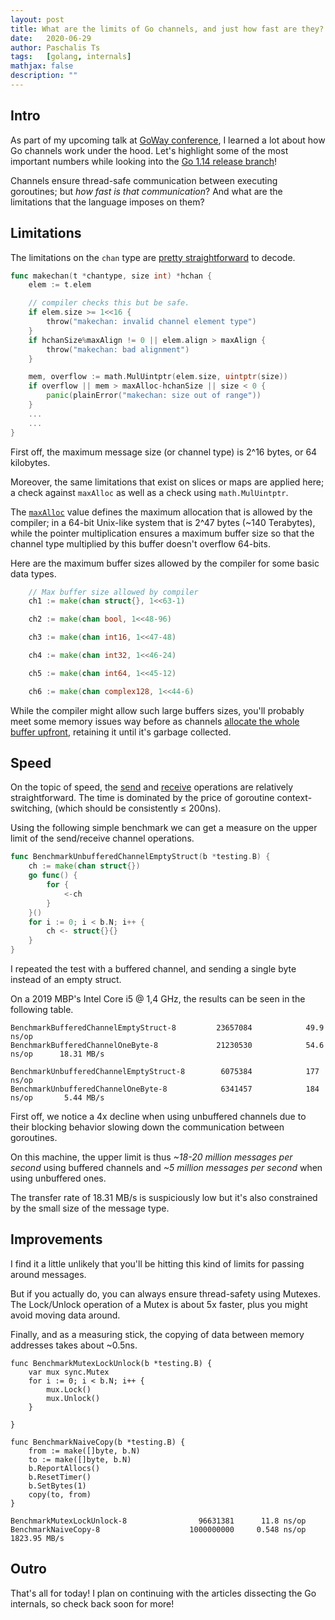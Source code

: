 ```yaml
---
layout: post
title: What are the limits of Go channels, and just how fast are they?
date:   2020-06-29
author: Paschalis Ts
tags:   [golang, internals]
mathjax: false
description: ""
---
```


## Intro

As part of my upcoming talk at [GoWay conference](http://goway.io/), I learned a lot about how Go channels work under the hood. Let's highlight some of the most important numbers while looking into the [Go 1.14 release branch](https://github.com/golang/go/tree/release-branch.go1.14)!

Channels ensure thread-safe communication between executing goroutines; but *how fast is that communication*? And what are the limitations that the language imposes on them?

## Limitations

The limitations on the `chan` type are [pretty straightforward](https://github.com/golang/go/blob/release-branch.go1.14/src/runtime/chan.go) to decode.
```go
func makechan(t *chantype, size int) *hchan {
	elem := t.elem

	// compiler checks this but be safe.
	if elem.size >= 1<<16 {
		throw("makechan: invalid channel element type")
	}
	if hchanSize%maxAlign != 0 || elem.align > maxAlign {
		throw("makechan: bad alignment")
	}

	mem, overflow := math.MulUintptr(elem.size, uintptr(size))
	if overflow || mem > maxAlloc-hchanSize || size < 0 {
		panic(plainError("makechan: size out of range"))
	}
	...
	...
}
```

First off, the maximum message size (or channel type) is 2^16 bytes, or 64 kilobytes.

Moreover, the same limitations that exist on slices or maps are applied here; a check against `maxAlloc` as well as a check using `math.MulUintptr`.

The [`maxAlloc`](https://github.com/golang/go/blob/67d894ee652a3c6fd0a883a33b86686371b96a0e/src/runtime/malloc.go#L217) value defines the maximum allocation that is allowed by the compiler; in a 64-bit Unix-like system that is 2^47 bytes (~140 Terabytes), while the pointer multiplication ensures a maximum buffer size so that the channel type multiplied by this buffer doesn't overflow 64-bits.

Here are the maximum buffer sizes allowed by the compiler for some basic data types.
```go
    // Max buffer size allowed by compiler
    ch1 := make(chan struct{}, 1<<63-1)

    ch2 := make(chan bool, 1<<48-96)

    ch3 := make(chan int16, 1<<47-48)

    ch4 := make(chan int32, 1<<46-24)

    ch5 := make(chan int64, 1<<45-12)

    ch6 := make(chan complex128, 1<<44-6)
```

While the compiler might allow such large buffers sizes, you'll probably meet some memory issues way before as channels [allocate the whole buffer upfront](https://github.com/golang/go/blob/67d894ee652a3c6fd0a883a33b86686371b96a0e/src/runtime/chan.go#L101), retaining it until it's garbage collected.

## Speed

On the topic of speed, the [send](https://github.com/golang/go/blob/67d894ee652a3c6fd0a883a33b86686371b96a0e/src/runtime/chan.go#L142) and [receive](https://github.com/golang/go/blob/67d894ee652a3c6fd0a883a33b86686371b96a0e/src/runtime/chan.go#L422) operations are relatively straightforward. The time is dominated by the price of goroutine context-switching, (which should be consistently ≤ 200ns).

Using the following simple benchmark we can get a measure on the upper limit of the send/receive channel operations.
```go
func BenchmarkUnbufferedChannelEmptyStruct(b *testing.B) {
    ch := make(chan struct{})
    go func() {
        for {
            <-ch
        }
    }()
    for i := 0; i < b.N; i++ {
        ch <- struct{}{}
    }
}
```

I repeated the test with a buffered channel, and sending a single byte instead of an empty struct. 

On a 2019 MBP's Intel Core i5 @ 1,4 GHz, the results can be seen in the following table.

```
BenchmarkBufferedChannelEmptyStruct-8         23657084            49.9 ns/op
BenchmarkBufferedChannelOneByte-8             21230530            54.6 ns/op      18.31 MB/s

BenchmarkUnbufferedChannelEmptyStruct-8        6075384            177 ns/op
BenchmarkUnbufferedChannelOneByte-8            6341457            184 ns/op       5.44 MB/s
```

First off, we notice a 4x decline when using unbuffered channels due to their blocking behavior slowing down the communication between goroutines.

On this machine, the upper limit is thus *~18-20 million messages per second* using buffered channels and *~5 million messages per second* when using unbuffered ones.

The transfer rate of 18.31 MB/s is suspiciously low but it's also constrained by the small size of the message type.
## Improvements
I find it a little unlikely that you'll be hitting this kind of limits for passing around messages.

But if you actually do, you can always ensure thread-safety using Mutexes. The Lock/Unlock operation of a Mutex is about 5x faster, plus you might avoid moving data around.

Finally, and as a measuring stick, the copying of data between memory addresses takes about ~0.5ns.

```
func BenchmarkMutexLockUnlock(b *testing.B) {
    var mux sync.Mutex
    for i := 0; i < b.N; i++ {
        mux.Lock()
        mux.Unlock()
    }

}

func BenchmarkNaiveCopy(b *testing.B) {
    from := make([]byte, b.N)
    to := make([]byte, b.N)
    b.ReportAllocs()
    b.ResetTimer()
    b.SetBytes(1)
    copy(to, from)
}

BenchmarkMutexLockUnlock-8                96631381	    11.8 ns/op
BenchmarkNaiveCopy-8                    1000000000	   0.548 ns/op	   1823.95 MB/s
```


## Outro
That's all for today! I plan on continuing with the articles dissecting the Go internals, so check back soon for more!
